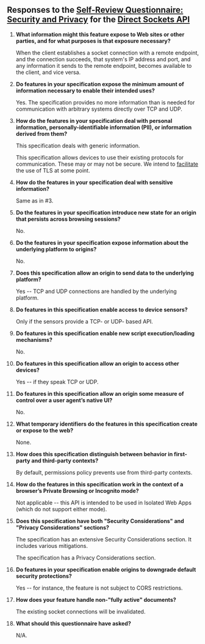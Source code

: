 ## Responses to the [Self-Review Questionnaire: Security and Privacy](https://w3ctag.github.io/security-questionnaire/) for the [Direct Sockets API](https://github.com/WICG/direct-sockets/)


1. **What information might this feature expose to Web sites or other parties, and for what purposes is that exposure necessary?**

    When the client establishes a socket connection with a remote endpoint, and the connection succeeds, that system's IP address and port, and any information it sends to the remote endpoint, becomes available to the client, and vice versa.

2. **Do features in your specification expose the minimum amount of information necessary to enable their intended uses?**

    Yes. The specification provides no more information than is needed for communication with arbitrary systems directly over TCP and UDP.

3. **How do the features in your specification deal with personal information, personally-identifiable information (PII), or information derived from them?**

    This specification deals with generic information.

    This specification allows devices to use their existing protocols for communication. These may or may not be secure. We intend to [facilitate](https://github.com/WICG/direct-sockets/blob/master/docs/explainer.md#mitigation-7) the use of TLS at some point.

4. **How do the features in your specification deal with sensitive information?**

    Same as in #3.

5. **Do the features in your specification introduce new state for an origin that persists across browsing sessions?**

    No.

6. **Do the features in your specification expose information about the underlying platform to origins?**

    No.

7. **Does this specification allow an origin to send data to the underlying platform?**

    Yes -- TCP and UDP connections are handled by the underlying platform.

8. **Do features in this specification enable access to device sensors?**

    Only if the sensors provide a TCP- or UDP- based API.

9. **Do features in this specification enable new script execution/loading mechanisms?**

    No.

10. **Do features in this specification allow an origin to access other devices?**

    Yes -- if they speak TCP or UDP.

11. **Do features in this specification allow an origin some measure of control over a user agent’s native UI?**

    No.

12. **What temporary identifiers do the features in this specification create or expose to the web?**

    None.

13. **How does this specification distinguish between behavior in first-party and third-party contexts?**

    By default, permissions policy prevents use from third-party contexts.

14. **How do the features in this specification work in the context of a browser’s Private Browsing or Incognito mode?**

    Not applicable -- this API is intended to be used in Isolated Web Apps (which do not support either mode).

15. **Does this specification have both "Security Considerations" and "Privacy Considerations" sections?**

    The specification has an extensive Security Considerations section. It includes various mitigations.

    The specification has a Privacy Considerations section.

16. **Do features in your specification enable origins to downgrade default security protections?**

    Yes -- for instance, the feature is not subject to CORS restrictions.

17. **How does your feature handle non-"fully active" documents?**

    The existing socket connections will be invalidated.

18. **What should this questionnaire have asked?**

    N/A.
